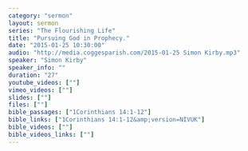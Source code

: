 ```yaml
---
category: "sermon"
layout: sermon
series: "The Flourishing Life"
title: "Pursuing God in Prophecy."
date: "2015-01-25 10:30:00"
audio: "http://media.coggesparish.com/2015-01-25 Simon Kirby.mp3"
speaker: "Simon Kirby"
speaker_info: ""
duration: "27"
youtube_videos: [""]
vimeo_videos: [""]
slides: [""]
files: [""]
bible_passages: ["1Corinthians 14:1-12"]
bible_links: ["1Corinthians 14:1-12&amp;version=NIVUK"]
bible_videos: [""]
bible_videos_links: [""]
---
```

